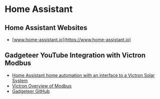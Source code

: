 # Home Assistant

## Home Assistant Websites

- [www.home-assistant.io](https://www.home-assistant.io)

## Gadgeteer YouTube Integration with Victron Modbus

- [Home Assistant home automation with an interface to a Victron Solar System](https://www.youtube.com/watch?v=dlvlhou70VA)
- [Victron Overview of Modbus](https://www.victronenergy.com/live/ccgx:modbustcp_faq)
- [Gadgeteer GitHub](https://github.com/Danie10/gadgeteerza-homeassistant)

